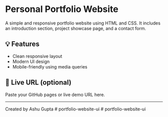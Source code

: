 
# Personal Portfolio Website

A simple and responsive portfolio website using HTML and CSS. It includes an introduction section, project showcase page, and a contact form.

## 💡 Features
- Clean responsive layout
- Modern UI design
- Mobile-friendly using media queries

## 🔗 Live URL (optional)
Paste your GitHub pages or live demo URL here.

---

Created by Ashu Gupta
#   p o r t f o l i o - w e b s i t e - u i  
 #   p o r t f o l i o - w e b s i t e - u i  
 